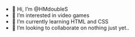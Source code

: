 - 👋 Hi, I’m @HMdoubleS
- 👀 I’m interested in video games
- 🌱 I’m currently learning HTML and CSS
- 💞️ I’m looking to collaborate on nothing just yet..


<!---
HMdoubleS/HMdoubleS is a ✨ special ✨ repository because its `README.md` (this file) appears on your GitHub profile.
You can click the Preview link to take a look at your changes.
--->
